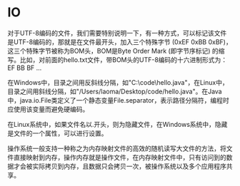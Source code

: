 # IO

对于UTF-8编码的文件，我们需要特别说明一下，有一种方式，可以标记该文件是UTF-8编码的，那就是在文件最开头，加入三个特殊字节 (0xEF 0xBB 0xBF)，这三个特殊字节被称为BOM头，BOM是Byte Order Mark (即字节序标记) 的缩写。比如，对前面的hello.txt文件，带BOM头的UTF-8编码的十六进制形式为：EF BB BF ...        

在Windows中，目录之间用反斜线分隔，如"C:\code\hello.java"，在Linux中，目录之间用斜线分隔，如"/Users/laoma/Desktop/code/hello.java"。在Java中，java.io.File类定义了一个静态变量File.separator，表示路径分隔符，编程时应使用该变量而避免硬编码。

在Linux系统中，如果文件名以.开头，则为隐藏文件，在Windows系统中，隐藏是文件的一个属性，可以进行设置。

操作系统一般支持一种称之为内存映射文件的高效的随机读写大文件的方法，将文件直接映射到内存，操作内存就是操作文件，在内存映射文件中，只有访问到的数据才会被实际拷贝到内存，且数据只会拷贝一次，被操作系统以及多个应用程序共享。